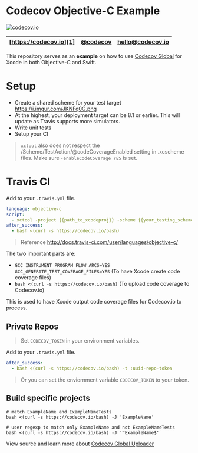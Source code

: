 Codecov Objective-C Example
==================
[![codecov.io](http://codecov.io/github/codecov/example-objc/branch/master/graphs/badge.svg)](http://codecov.io/github/codecov/example-objc)

| [https://codecov.io][1] | [@codecov][2] | [hello@codecov.io][3] |
| ----------------------- | ------------- | --------------------- |

This repository serves as an **example** on how to use [Codecov Global][4] for Xcode in both Objective-C and Swift.

# Setup

* Create a shared scheme for your test target https://i.imgur.com/JKNFq0G.png
* At the highest, your deployment target can be 8.1 or earlier. This will update as Travis supports more simulators.
* Write unit tests
* Setup your CI
 
> `xctool` also does not respect the /Scheme/TestAction/@codeCoverageEnabled setting in .xcscheme files. Make sure  `-enableCodeCoverage YES` is set.

# Travis CI

Add to your `.travis.yml` file.
```yml
language: objective-c
script: 
  - xctool -project {{path_to_xcodeproj}} -scheme {{your_testing_scheme}} build test -sdk iphonesimulator GCC_INSTRUMENT_PROGRAM_FLOW_ARCS=YES GCC_GENERATE_TEST_COVERAGE_FILES=YES
after_success:
  - bash <(curl -s https://codecov.io/bash)
```

> Reference http://docs.travis-ci.com/user/languages/objective-c/

The two important parts are: 
* `GCC_INSTRUMENT_PROGRAM_FLOW_ARCS=YES GCC_GENERATE_TEST_COVERAGE_FILES=YES` (To have Xcode create code coverage files)
* `bash <(curl -s https://codecov.io/bash)` (To upload code coverage to Codecov.io)

This is used to have Xcode output code coverage files for Codecov.io to process. 

## Private Repos
> Set `CODECOV_TOKEN` in your environment variables.

Add to your `.travis.yml` file.
```yml
after_success:
  - bash <(curl -s https://codecov.io/bash) -t :uuid-repo-token
```
> Or you can set the enviornment variable `CODECOV_TOKEN` to your token.

## Build specific projects

```
# match ExampleName and ExampleNameTests
bash <(curl -s https://codecov.io/bash) -J 'ExampleName'

# user regexp to match only ExampleName and not ExampleNameTests
bash <(curl -s https://codecov.io/bash) -J '^ExampleName$'
```

View source and learn more about [Codecov Global Uploader][4]

[1]: https://codecov.io/
[2]: https://twitter.com/codecov
[3]: mailto:hello@codecov.io
[4]: https://github.com/codecov/codecov-bash
